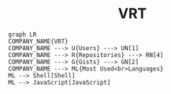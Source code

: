 <h1 align="center">VRT</h1>

```mermaid
graph LR
COMPANY_NAME{VRT}
COMPANY_NAME ---> U{Users} ---> UN[1]
COMPANY_NAME ---> R{Repositories} ---> RN[4]
COMPANY_NAME ---> G{Gists} ---> GN[2]
COMPANY_NAME ---> ML{Most Used<br>Languages}
ML --> Shell[Shell]
ML --> JavaScript[JavaScript]
```
